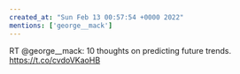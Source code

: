 ```yaml
---
created_at: "Sun Feb 13 00:57:54 +0000 2022"
mentions: ['george__mack']
---
```


RT @george__mack: 10 thoughts on predicting future trends. https://t.co/cvdoVKaoHB